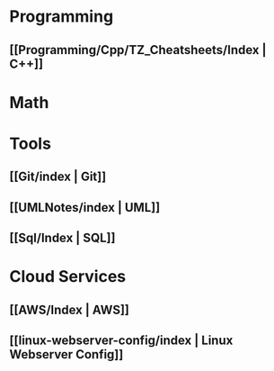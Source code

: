 # Programming
## [[Programming/Cpp/TZ_Cheatsheets/Index | C++]]

# Math
# Tools
## [[Git/index | Git]]
## [[UMLNotes/index | UML]]
## [[Sql/Index | SQL]]
# Cloud Services
## [[AWS/Index | AWS]]
## [[linux-webserver-config/index | Linux Webserver Config]]

